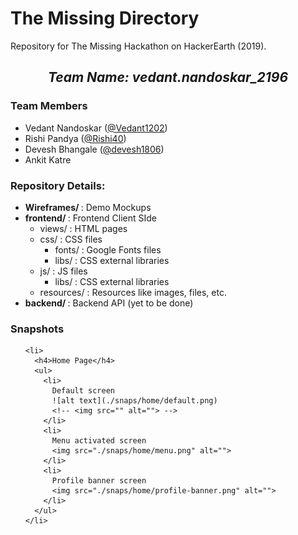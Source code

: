 <h1>The Missing Directory</h1>
<p>
  Repository for The Missing Hackathon on HackerEarth (2019).<br>
</p>
<p>
  <div align="center">
    <h2>
      <i>Team Name: <b>vedant.nandoskar_2196</b></i>
    </h2>
  </div>
  <h3>Team Members</h3>
  <ul>
    <li>Vedant Nandoskar (<a href="https://www.github.com/Vedant1202">@Vedant1202</a>)</li>
    <li>Rishi Pandya (<a href="https://www.github.com/Rishi40">@Rishi40</a>)</li>
    <li>Devesh Bhangale (<a href="https://www.github.com/devesh1806">@devesh1806</a>)</li>
    <li>Ankit Katre </li>
  </ul>
</p>
<p>
  <h3>Repository Details:</h3>
  <ul>
    <li>
      <b>Wireframes/ </b>: Demo Mockups
    </li>
    <li>
      <b>frontend/ </b>: Frontend Client SIde
      <ul>
        <li>
          views/ : HTML pages
        </li>
        <li>
          css/ : CSS files
          <ul>
            <li>
              fonts/ : Google Fonts files
            </li>
            <li>
              libs/ : CSS external libraries
            </li>
          </ul>
        </li>
        <li>
          js/ : JS files
          <ul>
            <li>
              libs/ : CSS external libraries
            </li>
          </ul>
        </li>
        <li>
          resources/ : Resources like images, files, etc.
        </li>
      </ul>
    </li>
    <li>
      <b>backend/ </b>: Backend API (yet to be done)
    </li>
  </ul>
</p>
<p>
  <h3>Snapshots</h3>

  <ul>

    <li>
      <h4>Home Page</h4>
      <ul>
        <li>
          Default screen
          ![alt text](./snaps/home/default.png)
          <!-- <img src="" alt=""> -->
        </li>
        <li>
          Menu activated screen
          <img src="./snaps/home/menu.png" alt="">
        </li>
        <li>
          Profile banner screen
          <img src="./snaps/home/profile-banner.png" alt="">
        </li>
      </ul>
    </li>

  </ul>

</p>
